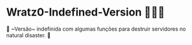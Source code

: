 # Wratz0-Indefined-Version 🍆🍆🍆
📜 ~Versão~ indefinida com algumas funções para destruir servidores no natural disaster. 📜

